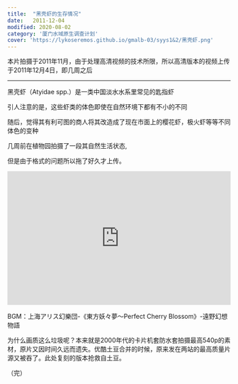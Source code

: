 ```yaml
---
title:  "黑壳虾的生存情况"
date:   2011-12-04
modified: 2020-08-02
category: '厦门水域原生调查计划'
cover: 'https://lykoseremos.github.io/gmalb-03/syys1&2/黑壳虾.png'
---
```


本片拍摄于2011年11月，由于处理高清视频的技术所限，所以高清版本的视频上传于2011年12月4日，即几周之后

---


黑壳虾（Atyidae spp.）是一类中国淡水水系里常见的匙指虾

引人注意的是，这些虾类的体色即使在自然环境下都有不小的不同

随后，觉得其有利可图的商人将其改造成了现在市面上的樱花虾，极火虾等等不同体色的变种

几周前在植物园拍摄了一段其自然生活状态,

但是由于格式的问题所以拖了好久才上传。

<div style="position: relative; padding: 30% 45%;">
<iframe style="position: absolute; width: 100%; height: 100%; left: 0; top: 0;" src="https://player.bilibili.com/player.html?aid=244022930&bvid=BV1Bv411q7k3&cid=219465823&page=1&page=1&as_wide=1&high_quality=1&danmaku=0" frameborder="no" scrolling="no"></iframe>
</div>

BGM：上海アリス幻樂団-《東方妖々夢～Perfect Cherry Blossom》-遠野幻想物語

为什么画质这么垃圾呢？本来就是2000年代的卡片机套防水套拍摄最高540p的素材，原片又因时间久远而遗失。优酷土豆合并的时候，原来发在两站的最高质量片源又被吞了。此处复刻的版本抢救自土豆。

（完）
